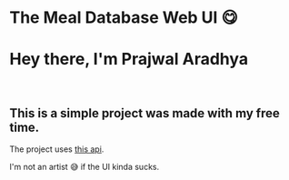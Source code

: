 <h1>The Meal Database Web UI 😋</h1>

<h1>Hey there, I'm Prajwal Aradhya</h1>
<br>
<h2>This is a simple project was made with my free time.</h2>
<p>The project uses <a href="https://www.themealdb.com/api.php">this api</a>.</p>
<p>I'm not an artist 😅 if the UI kinda sucks.</p>